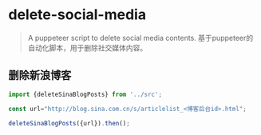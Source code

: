 # delete-social-media

> A puppeteer script to delete social media contents.
> 基于puppeteer的自动化脚本，用于删除社交媒体内容。

## 删除新浪博客

```TypeScript
import {deleteSinaBlogPosts} from '../src';

const url="http://blog.sina.com.cn/s/articlelist_<博客后台id>.html";

deleteSinaBlogPosts({url}).then();
```
